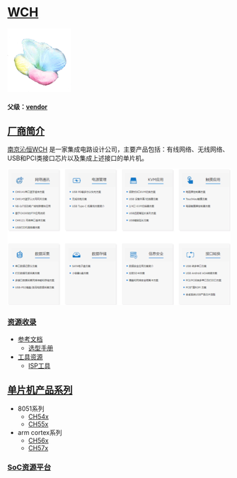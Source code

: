 ﻿# [WCH](https://github.com/sochub/WCH)

[![sites](SoC/SoC.png)](http://www.qitas.cn) 
#### 父级：[vendor](https://github.com/sochub/vendor)

## [厂商简介](https://github.com/sochub/WCH/wiki) 

[南京沁恒WCH](http://www.wch.cn/) 是一家集成电路设计公司，主要产品包括：有线网络、无线网络、USB和PCI类接口芯片以及集成上述接口的单片机。

[![sites](SoC/WCH.png)](http://www.wch.cn/application.html) 

### [资源收录](https://github.com/sochub/WCH)

* [参考文档](docs/)
	* [选型手册](http://www.wch.cn/downloads/PRODUCT_GUIDE_PDF.html)
* [工具资源](src/)
    * [ISP工具](https://github.com/rgwan/librech551)

## [单片机产品系列](http://www.wch.cn/products/category/5.html) 

* 8051系列
    * [CH54x](https://github.com/sochub/CH54) 
    * [CH55x](https://github.com/sochub/CH55) 
* arm cortex系列
    * [CH56x](https://github.com/sochub/CH56) 
    * [CH57x](https://github.com/sochub/CH57) 

###  [SoC资源平台](http://www.qitas.cn)
